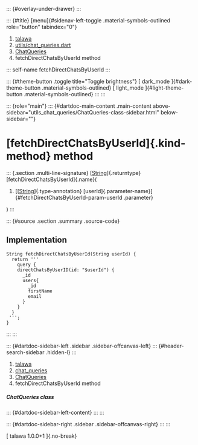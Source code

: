 ::: {#overlay-under-drawer}
:::

::: {#title}
[menu]{#sidenav-left-toggle .material-symbols-outlined role="button"
tabindex="0"}

1.  [talawa](../../index.html)
2.  [utils/chat_queries.dart](../../utils_chat_queries/)
3.  [ChatQueries](../../utils_chat_queries/ChatQueries-class.html)
4.  fetchDirectChatsByUserId method

::: self-name
fetchDirectChatsByUserId
:::

::: {#theme-button .toggle title="Toggle brightness"}
[ dark_mode ]{#dark-theme-button .material-symbols-outlined} [
light_mode ]{#light-theme-button .material-symbols-outlined}
:::
:::

::: {role="main"}
::: {#dartdoc-main-content .main-content above-sidebar="utils_chat_queries/ChatQueries-class-sidebar.html" below-sidebar=""}
<div>

# [fetchDirectChatsByUserId]{.kind-method} method

</div>

::: {.section .multi-line-signature}
[[String](https://api.flutter.dev/flutter/dart-core/String-class.html)]{.returntype}
[fetchDirectChatsByUserId]{.name}(

1.  [[[String](https://api.flutter.dev/flutter/dart-core/String-class.html)]{.type-annotation}
    [userId]{.parameter-name}]{#fetchDirectChatsByUserId-param-userId
    .parameter}

)
:::

::: {#source .section .summary .source-code}
## Implementation

``` language-dart
String fetchDirectChatsByUserId(String userId) {
  return '''
    query {
    directChatsByUserID(id: "$userId") {
      _id
      users{
        _id
        firstName
        email
      }
    }
  }
 ''';
}
```
:::
:::

::: {#dartdoc-sidebar-left .sidebar .sidebar-offcanvas-left}
::: {#header-search-sidebar .hidden-l}
:::

1.  [talawa](../../index.html)
2.  [chat_queries](../../utils_chat_queries/)
3.  [ChatQueries](../../utils_chat_queries/ChatQueries-class.html)
4.  fetchDirectChatsByUserId method

##### ChatQueries class

::: {#dartdoc-sidebar-left-content}
:::
:::

::: {#dartdoc-sidebar-right .sidebar .sidebar-offcanvas-right}
:::
:::

[ talawa 1.0.0+1 ]{.no-break}
